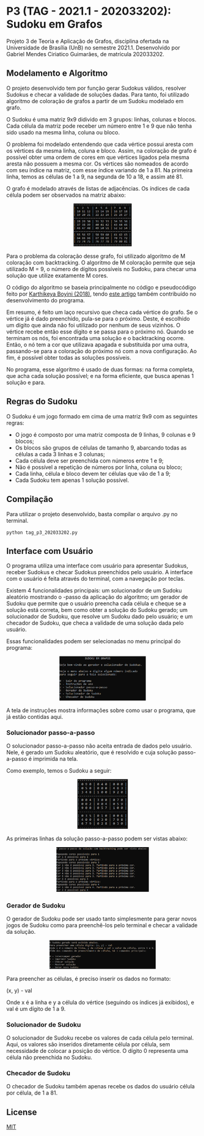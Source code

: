 # P3 (TAG - 2021.1 - 202033202): Sudoku em Grafos
Projeto 3 de Teoria e Aplicação de Grafos, disciplina ofertada na Universidade de Brasília (UnB) no semestre 2021.1.
Desenvolvido por Gabriel Mendes Ciriatico Guimarães, de matrícula 202033202.

## Modelamento e Algoritmo

O projeto desenvolvido tem por função gerar Sudokus válidos, resolver Sudokus e checar a validade de soluções dadas. Para tanto, foi utilizado algoritmo de coloração de grafos a partir de um Sudoku modelado em grafo.

O Sudoku é uma matriz 9x9 didivido em 3 grupos: linhas, colunas e blocos. Cada célula da matriz pode receber um número entre 1 e 9 que não tenha sido usado na mesma linha, coluna ou bloco.

O problema foi modelado entendendo que cada vértice possui aresta com os vértices da mesma linha, coluna e bloco. Assim, na coloração de grafo é possível obter uma ordem de cores em que vértices ligados pela mesma aresta não possuem a mesma cor. Os vértices são nomeados de acordo com seu índice na matriz, com esse índice variando de 1 a 81. Na primeira linha, temos as células de 1 a 9, na segunda de 10 a 18, e assim até 81.

O grafo é modelado através de listas de adjacências. Os índices de cada célula podem ser observados na matriz abaixo:

<p align="center"><img src="media/tela2_instrucoes_matriz.PNG" alt="pseudocode_algorithm" style="width:30%;"/></p>

Para o problema da coloração desse grafo, foi utilizado algoritmo de M coloração com backtracking. O algoritmo de M coloração permite que seja utilizado M = 9, o número de dígitos possíveis no Sudoku, para checar uma solução que utilize exatamente M cores.

O código do algoritmo se baseia principalmente no código e pseudocódigo feito por <a href="https://www.tutorialspoint.com/M-Coloring-Problem">Karthikeya Boyini (2018)</a>, tendo <a href="https://www.geeksforgeeks.org/m-coloring-problem-backtracking-5/">este artigo</a> também contribuído no desenvolvimento do programa.

Em resumo, é feito um laço recursivo que checa cada vértice do grafo. Se o vértice já é dado preenchido, pula-se para o próximo. Deste, é escolhido um dígito que ainda não foi utilizado por nenhum de seus vizinhos. O vértice recebe então esse dígito e se passa para o próximo nó. Quando se terminam os nós, foi encontrada uma solução e o backtracking ocorre. Então, o nó tem a cor que utilizava apagada e substituída por uma outra, passando-se para a coloração do próximo nó com a nova configuração. Ao fim, é possível obter todas as soluções possíveis.

No programa, esse algoritmo é usado de duas formas: na forma completa, que acha cada solução possível; e na forma eficiente, que busca apenas 1 solução e para.

## Regras do Sudoku

O Sudoku é um jogo formado em cima de uma matriz 9x9 com as seguintes regras:

 <ul>
  <li>O jogo é composto por uma matriz composta de 9 linhas, 9 colunas e 9 blocos;</li>
  <li>Os blocos são grupos de células de tamanho 9, abarcando todas as células a cada 3 linhas e 3 colunas;</li>
  <li>Cada célula deve ser preenchida com números entre 1 e 9;</li>
  <li>Não é possível a repetição de números por linha, coluna ou bloco;</li>
 <li>Cada linha, célula e bloco devem ter células que vão de 1 a 9;</li>
  <li>Cada Sudoku tem apenas 1 solução possível.</li>
</ul> 

## Compilação
Para utilizar o projeto desenvolvido, basta compilar o arquivo .py no terminal.

```console
python tag_p3_202033202.py
```

## Interface com Usuário

O programa utiliza uma interface com usuário para apresentar Sudokus, receber Sudokus e checar Sudokus preenchidos pelo usuário. A interface com o usuário é feita através do terminal, com a navegação por teclas.

Existem 4 funcionalidades principais: um solucionador de um Sudoku aleatório mostrando o 
-passo da aplicação do algoritmo; um gerador de Sudoku que permite que o usuário preencha cada célula e cheque se a solução está correta, bem como obter a solução do Sudoku gerado; um solucionador de Sudoku, que resolve um Sudoku dado pelo usuário; e um checador de Sudoku, que checa a validade de uma solução dada pelo usuário.

Essas funcionalidades podem ser selecionadas no menu principal do programa:

<p align="center"><img src="media/tela1_principal.PNG" alt="pseudocode_algorithm" style="width:45%;"/></p>

A tela de instruções mostra informações sobre como usar o programa, que já estão contidas aqui.

### Solucionador passo-a-passo

O solucionador passo-a-passo não aceita entrada de dados pelo usuário. Nele, é gerado um Sudoku aleatório, que é resolvido e cuja solução passo-a-passo é imprimida na tela.

Como exemplo, temos o Sudoku a seguir:
 
<p align="center"><img src="media/tela3_backtracking_sudoku.PNG" alt="pseudocode_algorithm" style="width:26%;"/></p>
 
As primeiras linhas da solução passo-a-passo podem ser vistas abaixo:

<p align="center"><img src="media/tela3_backtracking_passos.PNG" alt="pseudocode_algorithm" style="width:48%;"/></p>

### Gerador de Sudoku

O gerador de Sudoku pode ser usado tanto simplesmente para gerar novos jogos de Sudoku como para preenchê-los pelo terminal e checar a validade da solução.

<p align="center"><img src="media/tela4_gerador_sudoku.PNG" alt="pseudocode_algorithm" style="width:55%;"/></p>

Para preencher as células, é preciso inserir os dados no formato:

(x, y) - val

Onde x é a linha e y a célula do vértice (seguindo os índices já exibidos), e val é um dígito de 1 a 9.

### Solucionador de Sudoku

O solucionador de Sudoku recebe os valores de cada célula pelo terminal. Aqui, os valores são inseridos diretamente célula por célula, sem necessidade de colocar a posição do vértice. O dígito 0 representa uma célula não preenchida no Sudoku.

### Checador de Sudoku

O checador de Sudoku também apenas recebe os dados do usuário célula por célula, de 1 a 81.

## License
[MIT](https://choosealicense.com/licenses/mit/)
